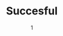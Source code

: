 ---
title: "Succesful"
date: 1
page_header_bg: "images/banner/banner1.jpg.webp"
extra_head: |
  <!-- Google tag (gtag.js) -->
  <script async src="https://www.googletagmanager.com/gtag/js?id=AW-16547760790"></script>
  <script>
  window.dataLayer = window.dataLayer || [];
  function gtag(){dataLayer.push(arguments);}
  gtag('js', new Date());

  gtag('config', 'AW-16547760790');
  </script>
---